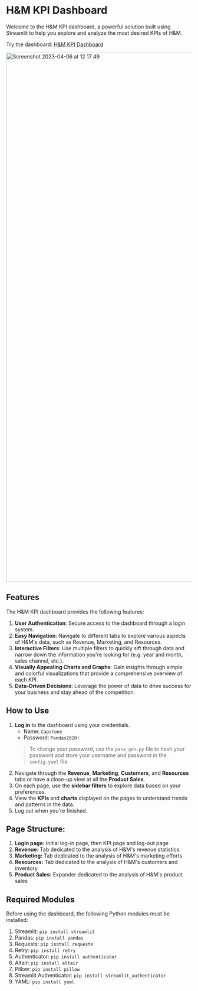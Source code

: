 # H&M KPI Dashboard

Welcome to the H&M KPI dashboard, a powerful solution built using Streamlit to help you explore and analyze the most desired KPIs of H&M. 

Try the dashboard: [H&M KPI Dashboard](https://mistermakc-capstone.streamlit.app)

<img width="1434" alt="Screenshot 2023-04-06 at 12 17 49" src="https://user-images.githubusercontent.com/60471340/230348609-e880032b-0541-442a-8c90-5f59cadde75c.png">

## Features

The H&M KPI dashboard provides the following features:

1. **User Authentication**: Secure access to the dashboard through a login system.
2. **Easy Navigation**: Navigate to different tabs to explore various aspects of H&M's data, such as Revenue, Marketing, and Resources.
3. **Interactive Filters**: Use multiple filters to quickly sift through data and narrow down the information you're looking for (e.g. year and month, sales channel, etc.).
4. **Visually Appealing Charts and Graphs**: Gain insights through simple and colorful visualizations that provide a comprehensive overview of each KPI.
5. **Data-Driven Decisions**: Leverage the power of data to drive success for your business and stay ahead of the competition.

## How to Use

1. **Log in** to the dashboard using your credentials.
   - Name: `Capstone`
   - Password: `Pandas2020!`
   > To change your password, use the `pass_gen.py` file to hash your password and store your username and password in the `config.yaml` file
2. Navigate through the **Revenue**, **Marketing**, **Customers**, and **Resources** tabs or have a close-up view at all the **Product Sales**.
3. On each page, use the **sidebar filters** to explore data based on your preferences.
4. View the **KPIs** and **charts** displayed on the pages to understand trends and patterns in the data.
5. Log out when you're finished.

## Page Structure:
1. **Login page:** Initial log-in page, then KPI page and log-out page
2. **Revenue:** Tab dedicated to the analysis of H&M's revenue statistics
3. **Marketing:** Tab dedicated to the analysis of H&M's marketing efforts
4. **Resources:** Tab dedicated to the analysis of H&M's customers and inventory
5. **Product Sales:** Expander dedicated to the analysis of H&M's product sales

## Required Modules

Before using the dashboard, the following Python modules must be installed:

1. Streamlit: `pip install streamlit`
2. Pandas: `pip install pandas`
3. Requests: `pip install requests`
4. Retry: `pip install retry`
5. Authenticator: `pip install authenticator`
6. Altair: `pip install altair`
7. Pillow: `pip install pillow`
8. Streamlit Authenticator: `pip install streamlit_authenticator`
9. YAML: `pip install yaml`

